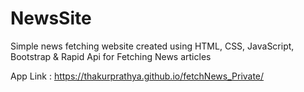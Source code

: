 # NewsSite
Simple news fetching website created using HTML, CSS, JavaScript, Bootstrap &amp; Rapid Api for Fetching News articles

App Link : https://thakurprathya.github.io/fetchNews_Private/

